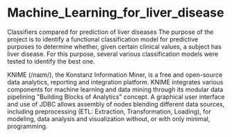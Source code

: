 # Machine_Learning_for_liver_disease
Classifiers compared for prediction of liver diseases
The purpose of the project is to identify a functional classification model for predictive purposes to determine whether, given certain clinical values, a subject has liver disease. For this purpose, several various classification models were tested to identify the best one.

KNIME (/naɪm/), the Konstanz Information Miner, is a free and open-source data analytics, reporting and integration platform. KNIME integrates various components for machine learning and data mining through its modular data pipelining "Building Blocks of Analytics" concept. A graphical user interface and use of JDBC allows assembly of nodes blending different data sources, including preprocessing (ETL: Extraction, Transformation, Loading), for modeling, data analysis and visualization without, or with only minimal, programming.

